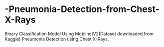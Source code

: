# -Pneumonia-Detection-from-Chest-X-Rays
Binary Classification Model Using MobilnetV2(Dataset downloaded from Kaggle) Pneumonia Detection using Chest X-Rays.

